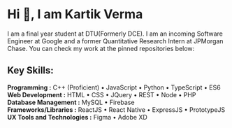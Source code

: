 # Hi 👋, I am Kartik Verma


I am a final year student at DTU(Formerly DCE). I am an incoming Software Engineer at Google and a former Quantitative Research Intern at JPMorgan Chase. You can check my work at the pinned repositories below: 

## Key Skills: 
**Programming :** C++ (Proficient) • JavaScript • Python • TypeScript • ES6    
**Web Development :** HTML • CSS • JQuery • REST • Node • PHP    
**Database Management :** MySQL • Firebase    
**Frameworks/Libraries :** ReactJS • React Native • ExpressJS • PrototypeJS    
**UX Tools and Technologies :** Figma • Adobe XD   
